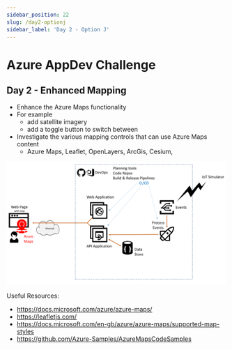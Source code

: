 ```yaml
---
sidebar_position: 22
slug: /day2-optionj
sidebar_label: 'Day 2 - Option J'
---
```

# Azure AppDev Challenge

## Day 2 - Enhanced Mapping 

- Enhance the Azure Maps functionality
- For example
  - add satellite imagery
  - add a toggle button to switch between
- Investigate the various mapping controls that can use Azure Maps content
  - Azure Maps, Leaflet, OpenLayers, ArcGis, Cesium,

![](../images/slide23.png)

Useful Resources:

- <https://docs.microsoft.com/azure/azure-maps/>
- <https://leafletjs.com/>
- <https://docs.microsoft.com/en-gb/azure/azure-maps/supported-map-styles>
- <https://github.com/Azure-Samples/AzureMapsCodeSamples>
